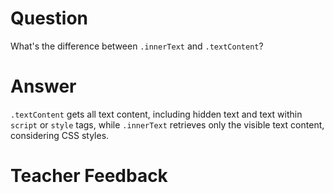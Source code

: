 # Question

What's the difference between `.innerText` and `.textContent`?

# Answer

`.textContent` gets all text content, including hidden text and text within `script` or `style` tags, while `.innerText` retrieves only the visible text content, considering CSS styles.

# Teacher Feedback
